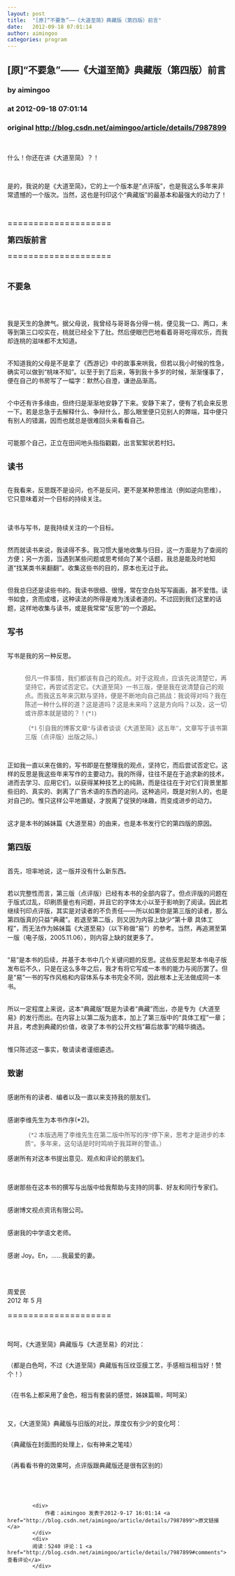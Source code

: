 ```yaml
---
layout: post
title:  "[原]“不要急”——《大道至简》典藏版（第四版）前言"
date:   2012-09-18 07:01:14
author: aimingoo
categories: program
---
```


## [原]“不要急”——《大道至简》典藏版（第四版）前言
### by aimingoo
### at 2012-09-18 07:01:14
### original <http://blog.csdn.net/aimingoo/article/details/7987899>

<p><br>
</p>
<p>什么！你还在讲《大道至简》？！</p>
<p><br>
</p>
<p>是的，我说的是《大道至简》，它的上一个版本是“点评版”，也是我这么多年来非常遗憾的一个版次。当然，这也是刊印这个“典藏版”的最基本和最强大的动力了！</p>
<p><br>
</p>
<p><span style="font-size:18px">====================</span></p>
<p><span style="font-size:18px"><strong>第四版前言</strong></span></p>
<p><span style="font-size:18px">====================</span><br>
</p>
<p><br>
</p>
<p><span style="font-size:18px"><strong>不要急</strong></span><br>
<br>
</p>
<p><br>
</p>
<p>我是天生的急脾气。据父母说，我曾经与哥哥各分得一桃，便见我一口、两口，未等到第三口咬实在，桃就已经全下了肚。然后便眼巴巴地看着哥哥吃得欢乐，而我却连桃的滋味都不太知道。<br>
<br>
</p>
<p>不知道我的父母是不是拿了《西游记》中的故事来哄我，但若以我小时候的性急，确实可以做到“桃味不知”。以至于到了后来，等到我十多岁的时候，渐渐懂事了，便在自己的书房写了一幅字：默然心自澄，谦逊品渐高。<br>
<br>
</p>
<p>个中还有许多缘由，但终归是渐渐地安静了下来。安静下来了，便有了机会来反思一下。若是总急于去解释什么、争辩什么，那么眼里便只见别人的弊端，耳中便只有别人的错漏，因而也就总是很难回头来看看自己。<br>
<br>
</p>
<p>可能那个自己，正立在田间地头指指戳戳，出言絮絮状若村妇。<br>
<br>
</p>
<p><span style="font-size:18px"><strong>读书</strong><br>
</span><br>
</p>
<p>在我看来，反思既不是设问，也不是反问，更不是某种思维法（例如逆向思维），它只意味着对一个目标的持续关注。</p>
<p><br>
</p>
<p>读书与写书，是我持续关注的一个目标。<span style="font-size:18px"><br>
</span><br>
</p>
<p>然而就读书来说，我读得不多。我习惯大量地收集与归目，这一方面是为了查阅的方便；另一方面，当遇到某些问题或思考倾向了某个话题，我总是能及时地知道“找某类书来翻翻”。收集这些书的目的，原本也无过于此。<span style="font-size:18px"><br>
</span><br>
</p>
<p>但我总归还是读些书的。我读书很细、很慢，常在空白处写写画画，甚不爱惜。读书如食，贪而成嗜，这种读法的所得是难为浅读者道的。不过回到我们这里的话题，这样地收集与读书，或是我常常“反思”的一个源起。<span style="font-size:18px"><br>
</span><br>
</p>
<p><span style="font-size:18px"><strong>写书</strong><br>
</span><br>
</p>
<p>写书是我的另一种反思。<span style="font-size:18px"><br>
</span><br>
</p>
<blockquote style="margin:0 0 0 40px;border:none;padding:0px">
<p><span style="font-family:KaiTi_GB2312">但凡一件事情，我们都该有自己的观点。对于这观点，应该先说清楚它，再坚持它，再尝试否定它。《大道至简》一书三版，便是我在说清楚自己的观点。而我这五年来沉默与坚持，便是不断地向自己挑战：我说得对吗？我在陈述一种什么样的道？这是道吗？这是未来吗？这是方向吗？以及，这一切或许原本就是错的？！(*1)</span></p>
</blockquote>
<blockquote style="margin:0 0 0 40px;border:none;padding:0px">
<p><span style="font-family:KaiTi_GB2312">（*1 引自我的博客文章“与读者谈谈《大道至简》这五年”，文章写于该书第三版（点评版）出版之际。）</span></p>
</blockquote>
<p><br>
</p>
<p>正如我一直以来在做的，写书即是在整理我的观点，坚持它，而后尝试否定它。这样的反思是我这些年来写作的主要动力。我的所得，往往不是在于追求新的技术，进而去学习、应用它们，以获得某种技艺上的纯熟，而是往往在于对它们背景里那些旧的、真实的、剥离了广告术语的东西的追问。这种追问，既是对别人的，也是对自己的。惟只这样公平地置疑，才脱离了促狭的味趣，而变成进步的动力。<span style="font-size:18px"><br>
</span><br>
</p>
<p>这才是本书的姊妹篇《大道至易》的由来，也是本书发行它的第四版的原因。<span style="font-size:18px"><br>
</span><br>
</p>
<p><span style="font-size:18px"><strong>第四版</strong><br>
</span><br>
</p>
<p>首先，坦率地说，这一版并没有什么新东西。<span style="font-size:18px"><br>
</span><br>
</p>
<p>若以完整性而言，第三版（点评版）已经有本书的全部内容了。但点评版的问题在于版式过乱，印刷质量也有问题，并且它的字体太小以至于影响到了阅读。因此若继续刊印点评版，其实是对读者的不负责任——所以如果你是第三版的读者，那么第四版真的只益“典藏”。若退至第二版，则又因为内容上缺少“第十章 具体工程”，而无法作为姊妹篇《大道至易》（以下称做“易”）的参考。当然，再追溯至第一版（电子版，2005.11.06），则内容上缺的就更多了。<span style="font-size:18px"><br>
</span><br>
</p>
<p>“易”是本书的后续，并基于本书中几个关键问题的反思。这些反思起至本书电子版发布后不久，只是在这么多年之后，我才有将它写成一本书的能力与阅历罢了。但是“易”一书的写作风格和内容体系与本书完全不同，因此根本上无法做成同一本书。<span style="font-size:18px"><br>
</span><br>
</p>
<p>所以一定程度上来说，这本“典藏版”既是为读者“典藏”而出，亦是专为《大道至易》的发行而出。在内容上以第二版为底本，加上了第三版中的“具体工程”一章；并且，考虑到典藏的价值，收录了本书的公开文档“幕后故事”的精华摘选。<span style="font-size:18px"><br>
</span><br>
</p>
<p>惟只陈述这一事实，敬请读者谨细遴选。<span style="font-size:18px"><br>
</span><br>
</p>
<p><span style="font-size:18px"><strong>致谢</strong><br>
</span><br>
</p>
<p>感谢所有的读者、编者以及一直以来支持我的朋友们。<span style="font-size:18px"><br>
</span><br>
</p>
<p>感谢李维先生为本书作序(*2)。<span style="font-size:18px"><br>
</span></p>
<blockquote style="margin:0 0 0 40px;border:none;padding:0px">
<p></p>
<p><span style="font-family:KaiTi_GB2312">（*2 本版选用了李维先生在第二版中所写的序“停下来，思考才是进步的本质”。多年来，这句话是时时鸣响于我耳畔的警语。）</span></p>
</blockquote>
<p>感谢所有对这本书提出意见、观点和评论的朋友们。</p>
<p><br>
</p>
<p>感谢那些在这本书的撰写与出版中给我帮助与支持的同事、好友和同行专家们。<span style="font-size:18px"><br>
</span><br>
</p>
<p>感谢博文视点资讯有限公司。<span style="font-size:18px"><br>
</span><br>
</p>
<p>感谢我的中学语文老师。<span style="font-size:18px"><br>
</span><br>
</p>
<p>感谢 Joy。En，……我最爱的妻。<span style="font-size:18px"><br>
</span><br>
</p>
<p><br>
</p>
<p>周爱民<span style="font-size:18px"><br>
</span>2012 年 5 月</p>
<p><span style="font-size:18px">====================</span></p>
<p></p>
<p><br>
</p>
<p>呵呵，《大道至简》典藏版与《大道至易》的对比：</p>
<p><img src="http://img.my.csdn.net/uploads/201209/17/1347868613_7120.jpg" alt=""><br>
</p>
（都是白色呵，不过《大道至简》典藏版有压纹亚膜工艺，手感相当相当好！赞个！）<br>
<p><img src="http://img.my.csdn.net/uploads/201209/17/1347868631_7033.jpg" alt=""><br>
</p>
<p>（在书名上都采用了金色，相当有套装的感觉，姊妹篇嘛，呵呵呆）<br>
</p>
<p><br>
</p>
<p>又，《大道至简》典藏版与旧版的对比，厚度仅有少少的变化呵：</p>
<p><img src="http://img.my.csdn.net/uploads/201209/17/1347868652_2735.jpg" alt=""><br>
</p>
<p>（典藏版在封面图的处理上，似有神来之笔哇）</p>
<p><img src="http://img.my.csdn.net/uploads/201209/17/1347868671_6187.jpg" alt=""><br>
</p>
<p>（再看看书脊的效果呵，点评版跟典藏版还是很有区别的）<br>
</p>
<p><br>
</p>
<p><br>
</p>

            <div>
                作者：aimingoo 发表于2012-9-17 16:01:14 <a href="http://blog.csdn.net/aimingoo/article/details/7987899">原文链接</a>
            </div>
            <div>
            阅读：5240 评论：1 <a href="http://blog.csdn.net/aimingoo/article/details/7987899#comments">查看评论</a>
            </div>